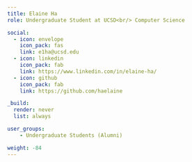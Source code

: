 ```yaml
---
title: Elaine Ha
role: Undergraduate Student at UCSD<br/> Computer Science

social:
  - icon: envelope
    icon_pack: fas
    link: e1ha@ucsd.edu
  - icon: linkedin
    icon_pack: fab
    link: https://www.linkedin.com/in/elaine-ha/
  - icon: github
    icon_pack: fab
    link: https://github.com/haelaine

_build:
  render: never
  list: always

user_groups:
    - Undergraduate Students (Alumni)

weight: -84
---
```

